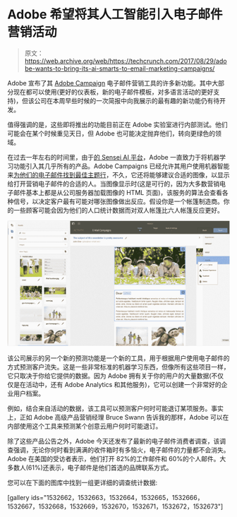 # Adobe 希望将其人工智能引入电子邮件营销活动 

> 原文：<https://web.archive.org/web/https://techcrunch.com/2017/08/29/adobe-wants-to-bring-its-ai-smarts-to-email-marketing-campaigns/>

Adobe 宣布了其 [Adobe Campaign](https://web.archive.org/web/20221006033716/http://www.adobe.com/marketing-cloud/campaign.html) 电子邮件营销工具的许多新功能。其中大部分现在都可以使用(更好的仪表板，新的电子邮件模板，对多语言活动的更好支持)，但该公司在本周早些时候的一次简报中向我展示的最有趣的新功能仍有待开发。

值得强调的是，这些即将推出的功能目前正在 Adobe 实验室进行内部测试。他们可能会在某个时候重见天日，但 Adobe 也可能决定抛弃他们，转向更绿色的领域。

在过去一年左右的时间里，由于[的 Sensei AI 平台](https://web.archive.org/web/20221006033716/https://beta.techcrunch.com/2016/11/14/adobe-makes-big-bets-on-ai-and-the-public-cloud/)，Adobe 一直致力于将机器学习功能引入其几乎所有的产品。Adobe Campaigns 已经允许其用户使用机器智能来[为他们的电子邮件找到最佳主题行](https://web.archive.org/web/20221006033716/https://blogs.adobe.com/digitalmarketing/email/amplifying-email-insights-predictive-subject-lines/)，不久，它还将能够建议合适的图像，以显示给打开营销电子邮件的合适的人。当图像显示时(这是可行的，因为大多数营销电子邮件基本上都是从公司服务器加载图像的 HTML 页面)，该服务的算法会查看各种信号，以决定客户最有可能对哪张图像做出反应。假设你是一个帐篷制造商。你的一些顾客可能会因为他们的人口统计数据而对双人帐篷比六人帐篷反应更好。

[![](img/7df9e6b2378425fcfbeffa99f6eeff47.png)](https://web.archive.org/web/20221006033716/https://beta.techcrunch.com/wp-content/uploads/2017/08/audience-editing-feature-for-languages.jpg)

该公司展示的另一个新的预测功能是一个新的工具，用于根据用户使用电子邮件的方式预测客户流失。这是一些非常标准的机器学习东西，但像所有这些项目一样，它只取决于你给它提供的数据。因为 Adobe 拥有关于你的用户的大量数据(不仅仅是在活动中，还有 Adobe Analytics 和其他服务)，它可以创建一个非常好的企业用户档案。

例如，结合来自活动的数据，该工具可以预测客户何时可能退订某项服务。事实上，正如 Adobe 高级产品营销经理 Bruce Swann 告诉我的那样，Adobe 可以在内部使用这个工具来预测某个创意云用户何时可能退订。

除了这些产品公告之外，Adobe 今天还发布了最新的电子邮件消费者调查，该调查强调，无论你何时看到满满的收件箱时有多恼火，电子邮件的力量都不会消失。Adobe 在美国的受访者表示，他们打开 82%的工作邮件和 60%的个人邮件。大多数人(61%)还表示，电子邮件是他们首选的品牌联系方式。

您可以在下面的图库中找到一组更详细的调查统计数据:

[gallery ids="1532662，1532663，1532664，1532665，1532666，1532667，1532668，1532669，1532670，1532671，1532672，1532673"]